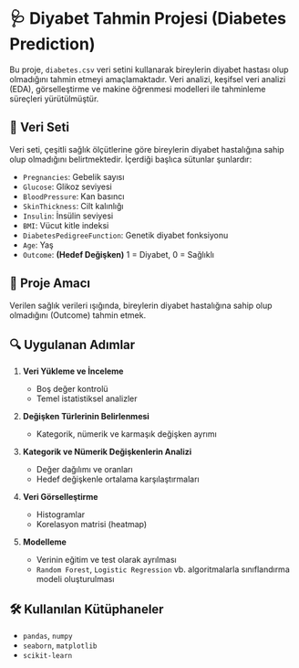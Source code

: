 # 🩺 Diyabet Tahmin Projesi (Diabetes Prediction)

Bu proje, `diabetes.csv` veri setini kullanarak bireylerin diyabet hastası olup olmadığını tahmin etmeyi amaçlamaktadır. Veri analizi, keşifsel veri analizi (EDA), görselleştirme ve makine öğrenmesi modelleri ile tahminleme süreçleri yürütülmüştür.

## 📁 Veri Seti

Veri seti, çeşitli sağlık ölçütlerine göre bireylerin diyabet hastalığına sahip olup olmadığını belirtmektedir. İçerdiği başlıca sütunlar şunlardır:

- `Pregnancies`: Gebelik sayısı
- `Glucose`: Glikoz seviyesi
- `BloodPressure`: Kan basıncı
- `SkinThickness`: Cilt kalınlığı
- `Insulin`: İnsülin seviyesi
- `BMI`: Vücut kitle indeksi
- `DiabetesPedigreeFunction`: Genetik diyabet fonksiyonu
- `Age`: Yaş
- `Outcome`: **(Hedef Değişken)** 1 = Diyabet, 0 = Sağlıklı

## 🎯 Proje Amacı

Verilen sağlık verileri ışığında, bireylerin diyabet hastalığına sahip olup olmadığını (Outcome) tahmin etmek.

## 🔍 Uygulanan Adımlar

1. **Veri Yükleme ve İnceleme**
   - Boş değer kontrolü
   - Temel istatistiksel analizler

2. **Değişken Türlerinin Belirlenmesi**
   - Kategorik, nümerik ve karmaşık değişken ayrımı

3. **Kategorik ve Nümerik Değişkenlerin Analizi**
   - Değer dağılımı ve oranları
   - Hedef değişkenle ortalama karşılaştırmaları

4. **Veri Görselleştirme**
   - Histogramlar
   - Korelasyon matrisi (heatmap)

5. **Modelleme**
   - Verinin eğitim ve test olarak ayrılması
   - `Random Forest`, `Logistic Regression` vb. algoritmalarla sınıflandırma modeli oluşturulması

## 🛠️ Kullanılan Kütüphaneler

- `pandas`, `numpy`
- `seaborn`, `matplotlib`
- `scikit-learn`

